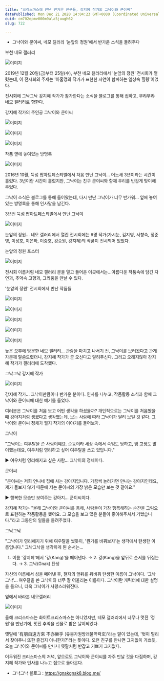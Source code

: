 ```yaml
---
title: "크리스마스에 만난 반가운 친구들, 강지혜 작가의 그낙이와 쿤이씨"
datePublished: Mon Dec 21 2020 14:04:23 GMT+0000 (Coordinated Universal Time)
cuid: cm702epmv000m0ala5juugh62
slug: 722

---
```



- 그낙이와 쿤이씨, 네모 갤러리 '눈앞의 정원'에서 반가운 소식을 들려주다

부천 네모 갤러리

![이미지](https://cdn.hashnode.com/res/hashnode/image/upload/v1739253100285/9893b9b1-c5f3-4f6c-92d6-5c0e55428a6a.jpeg)

2019년 12월 20일(금)부터 25일(수), 부천 네모 갤러리에서 '눈앞의 정원' 전시회가 열렸는데, 이 전시회의 주제는 '아홉명의 작가가 표현한 자연이 함께하는 일상속 힐링'이었다.

전시회에 그낙그낙 강지혜 작가가 참가한다는 소식을 블로그를 통해 접하고, 부랴부랴 네모 갤러리로 향한다.

강지혜 작가의 주인공 그낙이와 쿤이씨

![이미지](https://cdn.hashnode.com/res/hashnode/image/upload/v1739253102290/5077cb44-b69a-464f-8ab0-5757a497c0ba.jpeg)

![이미지](https://cdn.hashnode.com/res/hashnode/image/upload/v1739253104461/d80470ce-b3e4-4176-a998-7344cb6d1c62.jpeg)

![이미지](https://cdn.hashnode.com/res/hashnode/image/upload/v1739253106511/1e71e452-6fee-4b75-8722-68fdad315645.jpeg)

작품 옆에 놓여있는 방명록

![이미지](https://cdn.hashnode.com/res/hashnode/image/upload/v1739253108563/04570afe-b915-4f40-8900-1ac2218e3f47.jpeg)

2016년 10월, 뚝섬 팝아트페스티벌에서 처음 만난 그낙이... 어느새 3년이라는 시간이 흘렀다. 3년이란 시간이 흘렀지만, 그낙이는 친구 쿤이씨와 함께 우리를 반갑게 맞이해주었다.

그낙이 소식은 블로그를 통해 들어왔는데, 다시 만난 그낙이가 너무 반가워... 옆에 놓여있는 방명록을 통해 인사말을 남긴다.

3년전 뚝섬 팝아트페스티벌에서 만난 그낙이

![이미지](https://cdn.hashnode.com/res/hashnode/image/upload/v1739253110745/85eaf2c6-3e89-4848-bdb5-5ccff236dca9.jpeg)

눈앞의 정원... 네모 갤러리에서 열린 전시회에는 9명 작가(가시눈, 김지영, 서향숙, 정준영, 이성호, 이은하, 이중호, 강승원, 강지혜)의 작품이 전시되어 있었다.

눈앞의 정원 포스터

![이미지](https://cdn.hashnode.com/res/hashnode/image/upload/v1739253113052/1f42b4ba-b54d-4e3e-affb-eb46ca305edf.png)

전시회 이름처럼 네모 갤러리 문을 열고 들어온 이곳에서는...아름다운 작품속에 담긴 자연과, 추억속 고향과, 그리움을 만날 수 있다.

'눈앞의 정원' 전시회에서 만난 작품들

![이미지](https://cdn.hashnode.com/res/hashnode/image/upload/v1739253115159/9ba28c93-3528-406a-9a64-ae10a99ddc76.jpeg)

![이미지](https://cdn.hashnode.com/res/hashnode/image/upload/v1739253117085/db9d9435-2b57-4ba9-8330-0f276d2f0b18.jpeg)

![이미지](https://cdn.hashnode.com/res/hashnode/image/upload/v1739253119214/6be8fd35-734a-4b48-88a7-35d77fde6c63.jpeg)

![이미지](https://cdn.hashnode.com/res/hashnode/image/upload/v1739253121654/dc8c2b29-0ad9-465a-98cf-341311a271f1.jpeg)

![이미지](https://cdn.hashnode.com/res/hashnode/image/upload/v1739253125155/2d35c8a7-923a-4bc3-82de-a153ff01cc4d.jpeg)

늦은 오후에 방문한 네모 갤러리... 관람을 마치고 나서기 전, 그낙이를 보러왔다고 관계자분께 말씀드렸더니, 강지혜 작가가 곧 오신다고 알려주신다. 그리고 오래지않아 강지혜 작가가 갤러리에 도착했다.

그낙그낙 강지혜 작가

![이미지](https://cdn.hashnode.com/res/hashnode/image/upload/v1739253127983/f57d2f16-105c-4e56-9ce4-02b8e82779e3.jpeg)

강지혜 작가... 그낙이만큼이나 반가운 분이다. 인사를 나누고, 작품활동 소식과 함께 그낙이와 쿤이씨에 대한 얘기를 들었다.

여러분은 그낙이를 처음 보고 어떤 생각을 하셨을까? 개인적으로는 그낙이를 처음봤을 때 강아지처럼 생겼다고 생각했는데, 보는 사람에 따라 그낙이가 달리 보일 것 같다. 그낙이와 쿤이씨 정체가 뭘지 작가의 이야기를 들어보자.

그낙이

"그낙이는 여우탈을 쓴 사람이예요. 순둥이라 세상 속에서 속임도 당하고, 맘 고생도 많이했는데요, 여우처럼 영리하고 싶어 여우탈을 쓰고 있답니다."

▶ 여우처럼 영리해지고 싶은 사람... 그낙이의 정체이다.

쿤이씨

"쿤이씨는 저희 언니네 집에 사는 강아지입니다. 가끔씩 놀러가면 만나는 강아지인데요, 제가 돌보지 않기 때문에 저는 쿤이씨의 가장 밝은 모습만 보는 것 같아요."

▶ 행복한 모습만 보여주는 강아지... 쿤이씨이다.

강지혜 작가는 "올해 그낙이와 쿤이씨를 통해, 사람들이 가장 행복해하는 순간을 그림으로 표현하는 작품활동을 했어요. 그 모습을 보고 많은 분들이 좋아해주셔서 기뻤습니다."라고 그동안의 일들을 들려주었다.

그낙그낙

"그낙이가 영리해지기 위해 여우탈을 썼듯이, '뭔가를 바꿔보자'는 생각에서 탄생한 이름입니다." 그낙그낙을 생각하게 된 순서는...

1. 이름 '강지혜'에서 '강(Kang)'을 떼어낸다. → 2. 강(Kang)을 앞뒤로 순서를 뒤집는다. → 3. 그낙(Gnak) 탄생

자신의 이름에서 성을 떼어낸 후, 철자의 앞뒤를 뒤바꿔 탄생한 이름이 그낙이다. '그낙그낙'... 여우탈을 쓴 그낙이와 너무 잘 어울리는 이름이다. 그낙이란 캐릭터에 대한 설명을 들으니, 더욱 그낙이가 사랑스러워진다.

옆에서 바라본 네모갤러리

![이미지](https://cdn.hashnode.com/res/hashnode/image/upload/v1739253130451/637fb8e4-b239-448e-93fc-9ba8f1f95309.jpeg)

올해 크리스마스는 화이트크리스마스는 아니었지만, 네모 갤러리에서 너무나 멋진 '정원'을 만났기에, 멋진 추억을 선물로 받은 날이되었다.

옛말에 '有朋自遠方來 不亦樂乎 (유붕자원방래불역락호)'라는 말이 있는데, '벗이 멀리서 찾아주니 또한 즐겁지 아니한가?'라는 뜻이다. 오랜 친구를 만나면 그지없이 기쁘듯, 오늘 그낙이와 쿤이씨를 만나니 옛말처럼 반갑고 기쁘기 그지없다.

어두워진 크리스마스의 저녁, 앞으로도 그낙이와 쿤이씨를 자주 만날 것을 다짐하며, 강지혜 작가와 인사를 나누고 집으로 돌아온다.

- 그낙그낙 블로그 : https://gnakgnak8.blog.me/